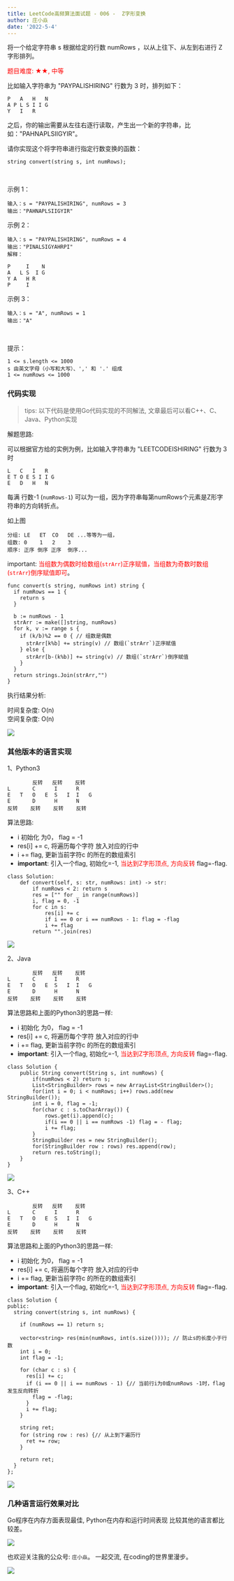 ```yaml
---
title: LeetCode高频算法面试题 - 006 -  Z字形变换
author: 庄小焱
date: '2022-5-4'
---
```


将一个给定字符串 s 根据给定的行数 numRows ，以从上往下、从左到右进行 Z 字形排列。

<font color=#FF000 >题目难度: ★★, 中等</font>

比如输入字符串为 "PAYPALISHIRING" 行数为 3 时，排列如下：

```
P   A   H   N
A P L S I I G
Y   I   R
```

之后，你的输出需要从左往右逐行读取，产生出一个新的字符串，比如："PAHNAPLSIIGYIR"。

请你实现这个将字符串进行指定行数变换的函数：

```
string convert(string s, int numRows);
```
 

示例 1：

```
输入：s = "PAYPALISHIRING", numRows = 3
输出："PAHNAPLSIIGYIR"
```

示例 2：

```
输入：s = "PAYPALISHIRING", numRows = 4
输出："PINALSIGYAHRPI"
解释：

P     I    N
A   L S  I G
Y A   H R
P     I
```

示例 3：

```
输入：s = "A", numRows = 1
输出："A"
```
 

提示：

```
1 <= s.length <= 1000
s 由英文字母（小写和大写）、',' 和 '.' 组成
1 <= numRows <= 1000

```


### 代码实现

> tips: 以下代码是使用Go代码实现的不同解法, 文章最后可以看C++、C、Java、Python实现

解题思路:

可以根据官方给的实例为例，比如输入字符串为 "LEETCODEISHIRING" 行数为 3 时

```
L   C   I   R
E T O E S I I G
E   D   H   N
```
每满 行数-1 (`numRows-1`) 可以为一组，因为字符串每第numRows个元素是Z形字符串的方向转折点。

如上图

```
分组: LE   ET  CO   DE ...等等为一组，
组数: 0    1   2    3
顺序: 正序 倒序 正序  倒序...
```

important: <font color=#FF000 >当组数为偶数时给数组(`strArr`)正序赋值，当组数为奇数时数组(`strArr`)倒序赋值即可</font>。


```
func convert(s string, numRows int) string {
  if numRows == 1 {
    return s
  }

  b := numRows - 1
  strArr := make([]string, numRows)
  for k, v := range s {
    if (k/b)%2 == 0 { // 组数是偶数
      strArr[k%b] += string(v) // 数组(`strArr`)正序赋值
    } else {
      strArr[b-(k%b)] += string(v) // 数组(`strArr`)倒序赋值
    }
  }
  return strings.Join(strArr,"")
}
```

执行结果分析:

时间复杂度: O(n)   
空间复杂度: O(n)

![](https://images.xiaozhuanlan.com/uploads/photo/2022/bc412453-9ba1-4dd5-9e7d-bf10d9018e17.png)


### 其他版本的语言实现



1、Python3

```
        反转   反转    反转
L       C      I      R
E   T   O   E  S   I  I   G
E       D      H      N
反转    反转    反转    反转
```


算法思路:

- i 初始化 为0， flag = -1
- res[i] += c, 将遍历每个字符 放入对应的行中
- i += flag, 更新当前字符c 的所在的数组索引
- **important**: 引入一个flag, 初始化=-1, <font color=#FF000 >当达到Z字形顶点, 方向反转</font> flag=-flag.

```
class Solution:
    def convert(self, s: str, numRows: int) -> str:
        if numRows < 2: return s
        res = ["" for _ in range(numRows)]
        i, flag = 0, -1
        for c in s:
            res[i] += c
            if i == 0 or i == numRows - 1: flag = -flag
            i += flag
        return "".join(res)

```


![](https://images.xiaozhuanlan.com/uploads/photo/2022/c232f507-0b31-4bde-9b9e-618ed6fff198.png)


2、Java

```
        反转   反转    反转
L       C      I      R
E   T   O   E  S   I  I   G
E       D      H      N
反转    反转    反转    反转
```


算法思路和上面的Python3的思路一样:

- i 初始化 为0， flag = -1
- res[i] += c, 将遍历每个字符 放入对应的行中
- i += flag, 更新当前字符c 的所在的数组索引
- **important**: 引入一个flag, 初始化=-1, <font color=#FF000 >当达到Z字形顶点, 方向反转</font> flag=-flag.

```
class Solution {
    public String convert(String s, int numRows) {
        if(numRows < 2) return s;
        List<StringBuilder> rows = new ArrayList<StringBuilder>();
        for(int i = 0; i < numRows; i++) rows.add(new StringBuilder());
        int i = 0, flag = -1;
        for(char c : s.toCharArray()) {
            rows.get(i).append(c);
            if(i == 0 || i == numRows -1) flag = - flag;
            i += flag;
        }
        StringBuilder res = new StringBuilder();
        for(StringBuilder row : rows) res.append(row);
        return res.toString();
    }
}

```

![](https://images.xiaozhuanlan.com/uploads/photo/2022/84eff0e8-902d-489d-9e19-1e951b5e1d21.png)


3、C++

```
        反转   反转    反转
L       C      I      R
E   T   O   E  S   I  I   G
E       D      H      N
反转    反转    反转    反转
```


算法思路和上面的Python3的思路一样:

- i 初始化 为0， flag = -1
- res[i] += c, 将遍历每个字符 放入对应的行中
- i += flag, 更新当前字符c 的所在的数组索引
- **important**: 引入一个flag, 初始化=-1, <font color=#FF000 >当达到Z字形顶点, 方向反转</font> flag=-flag.

```
class Solution {
public:
  string convert(string s, int numRows) {

    if (numRows == 1) return s;

    vector<string> res(min(numRows, int(s.size()))); // 防止s的长度小于行数
    int i = 0;
    int flag = -1;

    for (char c : s) {
      res[i] += c;
      if (i == 0 || i == numRows - 1) {// 当前行i为0或numRows -1时，flag发生反向转折
        flag = -flag;
      }
      i += flag;
    }

    string ret;
    for (string row : res) {// 从上到下遍历行
      ret += row;
    }

    return ret;
  }
};
```

![](https://images.xiaozhuanlan.com/uploads/photo/2022/7f46bd53-cbc2-41fe-9d89-124bcec2347e.png)


### 几种语言运行效果对比

Go程序在内存方面表现最佳, Python在内存和运行时间表现 比较其他的语言都比较差。

![](https://images.xiaozhuanlan.com/uploads/photo/2022/c2d8c17b-9ad9-4efa-aed3-39a746f2dfd5.png)

也欢迎关注我的公众号: `庄小焱`。 一起交流, 在coding的世界里漫步。

![](https://images.xiaozhuanlan.com/uploads/photo/2022/5cb0c91e-fd83-4a04-8df6-65fb602b3834.png)
